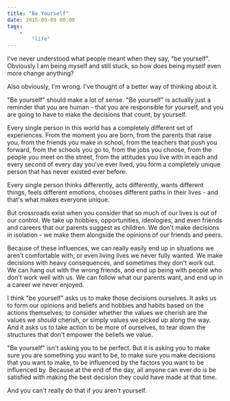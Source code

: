 ```yaml
---
title: "Be Yourself"
date: 2015-09-09 00:00
tags:
    -
        "life"
---
```


I've never understood what people meant when they say, "be yourself". Obviously I am being myself and still stuck, so how does being myself even more change anything?

Also obviously, I'm wrong. I've thought of a better way of thinking about it.

"Be yourself" should make a lot of sense. "Be yourself" is actually just a reminder that you are human - that you are responsible for yourself, and you are going to have to make the decisions that count, by yourself.

Every single person in this world has a completely different set of experiences. From the moment you are born, from the parents that raise you, from the friends you make in school, from the teachers that push you forward, from the schools you go to, from the jobs you choose, from the people you meet on the street, from the attitudes you live with in each and every second of every day you've ever lived, you form a completely unique person that has never existed ever before.

Every single person thinks differently, acts differently, wants different things, feels different emotions, chooses different paths in their lives - and that's what makes everyone unique.

But crossroads exist when you consider that so much of our lives is out of our control. We take up hobbies, opportunities, ideologies, and even friends and careers that our parents suggest as children. We don't make decisions in isolation - we make them alongside the opinions of our friends and peers.

Because of these influences, we can really easily end up in situations we aren't comfortable with, or even living lives we never fully wanted. We make decisions with heavy consequences, and sometimes they don't work out. We can hang out with the wrong friends, and end up being with people who don't work well with us. We can follow what our parents want, and end up in a career we never enjoyed.

I think "be yourself" asks us to make those decisions ourselves. It asks us to form our opinions and beliefs and hobbies and habits based on the actions themselves; to consider whether the values we cherish are the values we *should* cherish, or simply values we picked up along the way. And it asks us to take action to be more of ourselves, to tear down the structures that don't empower the beliefs we value.

"Be yourself" isn't asking you to be perfect. But it is asking you to make sure you are something you want to be, to make sure you make decisions that you want to make, to be influenced by the factors you want to be influenced by. Because at the end of the day, all anyone can ever do is be satisfied with making the best decision they could have made at that time.

And you can't really do that if you aren't yourself.
